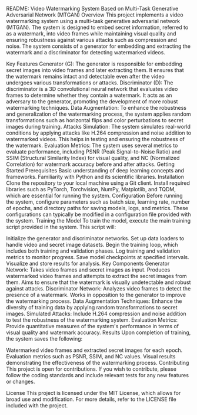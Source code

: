 README: Video Watermarking System Based on Multi-Task Generative Adversarial Network (MTGAN)
Overview
This project implements a video watermarking system using a multi-task generative adversarial network (MTGAN). The system is designed to embed secret information, referred to as a watermark, into video frames while maintaining visual quality and ensuring robustness against various attacks such as compression and noise. The system consists of a generator for embedding and extracting the watermark and a discriminator for detecting watermarked videos.

Key Features
Generator (G): The generator is responsible for embedding secret images into video frames and later extracting them. It ensures that the watermark remains intact and detectable even after the video undergoes various transformations or attacks.
Discriminator (D): The discriminator is a 3D convolutional neural network that evaluates video frames to determine whether they contain a watermark. It acts as an adversary to the generator, promoting the development of more robust watermarking techniques.
Data Augmentation: To enhance the robustness and generalization of the watermarking process, the system applies random transformations such as horizontal flips and color perturbations to secret images during training.
Attacks Simulation: The system simulates real-world conditions by applying attacks like H.264 compression and noise addition to watermarked videos. This helps in testing and ensuring the robustness of the watermark.
Evaluation Metrics: The system uses several metrics to evaluate performance, including PSNR (Peak Signal-to-Noise Ratio) and SSIM (Structural Similarity Index) for visual quality, and NC (Normalized Correlation) for watermark accuracy before and after attacks.
Getting Started
Prerequisites
Basic understanding of deep learning concepts and frameworks.
Familiarity with Python and its scientific libraries.
Installation
Clone the repository to your local machine using a Git client.
Install required libraries such as PyTorch, Torchvision, NumPy, Matplotlib, and TQDM, which are essential for running the system.
Configuration
Before running the system, configure parameters such as batch size, learning rate, number of epochs, and directory paths for saving models, logs, and metrics. These configurations can typically be modified in a configuration file provided with the system.
Training the Model
To train the model, execute the main training script provided in the system. This script will:

Initialize the generator and discriminator networks.
Set up data loaders to handle video and secret image datasets.
Begin the training loop, which includes both training and validation phases.
Log training and validation metrics to monitor progress.
Save model checkpoints at specified intervals.
Visualize and store results for analysis.
Key Components
Generator Network:
Takes video frames and secret images as input.
Produces watermarked video frames and attempts to extract the secret images from them.
Aims to ensure that the watermark is visually undetectable and robust against attacks.
Discriminator Network:
Analyzes video frames to detect the presence of a watermark.
Works in opposition to the generator to improve the watermarking process.
Data Augmentation Techniques:
Enhance the diversity of training data by applying random transformations to secret images.
Simulated Attacks:
Include H.264 compression and noise addition to test the robustness of the watermarking system.
Evaluation Metrics:
Provide quantitative measures of the system's performance in terms of visual quality and watermark accuracy.
Results
Upon completion of training, the system saves the following:

Watermarked video frames and extracted secret images for each epoch.
Evaluation metrics such as PSNR, SSIM, and NC values.
Visual results demonstrating the effectiveness of the watermarking process.
Contributing
This project is open for contributions. If you wish to contribute, please follow the coding standards and include relevant tests for any new features or changes.

License
This project is licensed under the MIT License, which allows for broad use and modification. For more details, refer to the LICENSE file included with the project.
